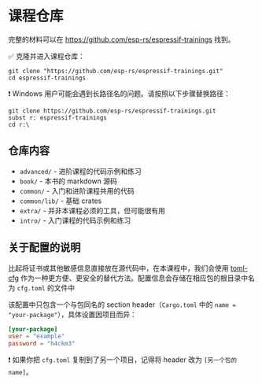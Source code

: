 # 课程仓库

完整的材料可以在 <https://github.com/esp-rs/espressif-trainings> 找到。

✅ 克隆并进入课程仓库：

```console
git clone "https://github.com/esp-rs/espressif-trainings.git"
cd espressif-trainings
```

❗ Windows 用户可能会遇到长路径名的问题。请按照以下步骤替换路径：

```console
git clone https://github.com/esp-rs/espressif-trainings.git
subst r: espressif-trainings
cd r:\
```

## 仓库内容

- `advanced/` - 进阶课程的代码示例和练习
- `book/` - 本书的 markdown 源码
- `common/` - 入门和进阶课程共用的代码
- `common/lib/` - 基础 crates
- `extra/` - 并非本课程必须的工具，但可能很有用
- `intro/` - 入门课程的代码示例和练习


## 关于配置的说明

比起将证书或其他敏感信息直接放在源代码中，在本课程中，我们会使用 [toml-cfg](https://github.com/jamesmunns/toml-cfg) 作为一种更方便、更安全的替代方法。配置信息会存储在相应包的根目录中名为 `cfg.toml` 的文件中

该配置中只包含一个与包同名的 section header（`Cargo.toml` 中的 `name = "your-package"`），具体设置因项目而异：

```toml
[your-package]
user = "example"
password = "h4ckm3"
```

❗ 如果你把 `cfg.toml` 复制到了另一个项目，记得将 header 改为 `[另一个包的 name]`。